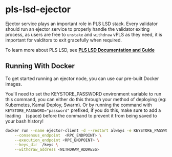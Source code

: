 # pls-lsd-ejector

Ejector service plays an important role in PLS LSD stack. Every validator should run an ejector service to properly handle the validator exiting process, as users are free to `unstake` and `withdraw` vPLS as they need, it is important for valditors to exit gracefully when required.

To learn more about PLS LSD, see [**PLS LSD Documentation and Guide**](https://vouch.run/docs/architecture/vouch_lsd.html)

## Running With Docker

To get started running an ejector node, you can use our pre-built Docker images.

You'll need to set the KEYSTORE_PASSWORD environment variable to run this command, you can either do this through your method of deploying (eg: Kubernetes, Kamal Deploy, Swarm). Or by running the command with `KEYSTORE_PASSWORD="password"` prefixed, if you do this, make sure to add a leading ` ` (space) before the command to prevent it from being saved to your bash history!

```bash
docker run --name ejector-client -d --restart always -e KEYSTORE_PASSWORD -v /path/to/your/keystore:/keys ghcr.io/Vouchrun/pls-lsd-ejector:main start \
    --consensus_endpoint  <RPC_ENDPOINT> \
    --execution_endpoint <RPC_ENDPOINT> \
    --keys_dir  /keys \
    --withdraw_address <WITHDRAW_ADDRESS>
```